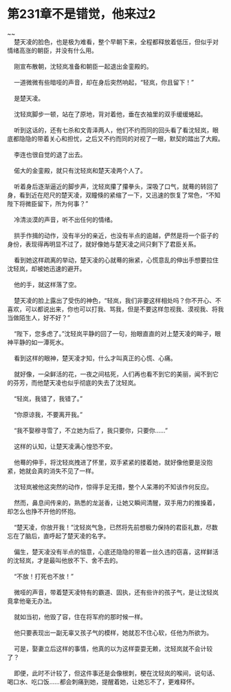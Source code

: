 # 第231章不是错觉，他来过2
~~<br>&nbsp;&nbsp;&nbsp;&nbsp;楚天凌的脸色，也是极为难看，整个早朝下来，全程都释放着低压，但似乎对情绪高涨的朝臣，并没有什么用。<br><br>&nbsp;&nbsp;&nbsp;&nbsp;刚宣布散朝，沈轻岚准备和朝臣一起退出金銮殿的。<br><br>&nbsp;&nbsp;&nbsp;&nbsp;一道微微有些暗哑的声音，却在身后突然响起，“轻岚，你且留下！”<br><br>&nbsp;&nbsp;&nbsp;&nbsp;是楚天凌。<br><br>&nbsp;&nbsp;&nbsp;&nbsp;沈轻岚脚步一顿，站在了原地，背对着他，垂在衣袖里的双手缓缓蜷起。<br><br>&nbsp;&nbsp;&nbsp;&nbsp;听到这话的，还有七杀和文青泽两人，他们不约而同的回头看了看沈轻岚，眼底都隐隐的带着关心和担忧，之后又不约而同的对视了一眼，默契的踏出了大殿。<br><br>&nbsp;&nbsp;&nbsp;&nbsp;李连也很自觉的退了出去。<br><br>&nbsp;&nbsp;&nbsp;&nbsp;偌大的金銮殿，就只有沈轻岚和楚天凌两个人了。<br><br>&nbsp;&nbsp;&nbsp;&nbsp;听着身后逐渐逼近的脚步声，沈轻岚攥了攥拳头，深吸了口气，就蓦的转回了身，看到近在咫尺的楚天凌，双瞳倏的紧缩了一下，又迅速的恢复了常色，“不知陛下将微臣留下，所为何事？”<br><br>&nbsp;&nbsp;&nbsp;&nbsp;冷清淡漠的声音，听不出任何的情绪。<br><br>&nbsp;&nbsp;&nbsp;&nbsp;拱手作揖的动作，没有半分的亲近，也没有半点的逾越，俨然是将一个臣子的身份，表现得再明显不过了，就好像她与楚天凌之间只剩下了君臣关系。<br><br>&nbsp;&nbsp;&nbsp;&nbsp;看到她这样疏离的举动，楚天凌的心就蓦的揪紧，心慌意乱的伸出手想要拉住沈轻岚，却被她迅速的避开。<br><br>&nbsp;&nbsp;&nbsp;&nbsp;他的手，就这样落了空。<br><br>&nbsp;&nbsp;&nbsp;&nbsp;楚天凌的脸上露出了受伤的神色，“轻岚，我们非要这样相处吗？你不开心、不喜欢，可以都说出来，你也可以打我、骂我，但是不要这样忽视我、漠视我、将我当做陌生人，好不好？”<br><br>&nbsp;&nbsp;&nbsp;&nbsp;“陛下，您多虑了。”沈轻岚平静的回了一句，抬眼直直的对上楚天凌的眸子，眼神平静的如一潭死水。<br><br>&nbsp;&nbsp;&nbsp;&nbsp;看到这样的眼神，楚天凌才知，什么才叫真正的心慌、心痛。<br><br>&nbsp;&nbsp;&nbsp;&nbsp;就好像，一朵鲜活的花，一夜之间枯死，人们再也看不到它的美丽，闻不到它的芬芳，而他楚天凌也似乎彻底的失去了沈轻岚。<br><br>&nbsp;&nbsp;&nbsp;&nbsp;“轻岚，我错了，我错了。”<br><br>&nbsp;&nbsp;&nbsp;&nbsp;“你原谅我，不要离开我。”<br><br>&nbsp;&nbsp;&nbsp;&nbsp;“我不娶穆寻雪了，不立她为后了，我只要你，只要你……”<br><br>&nbsp;&nbsp;&nbsp;&nbsp;这样的认知，让楚天凌满心惶恐不安。<br><br>&nbsp;&nbsp;&nbsp;&nbsp;他蓦的伸手，将沈轻岚拽进了怀里，双手紧紧的搂着她，就好像他要是没抱紧，她就会真的消失不见了一样。<br><br>&nbsp;&nbsp;&nbsp;&nbsp;沈轻岚被他这突然的动作，惊得手足无措，整个人呆滞的不知该作何反应。<br><br>&nbsp;&nbsp;&nbsp;&nbsp;然而，鼻息间传来的，熟悉的龙涎香，让她又瞬间清醒，双手用力的推搡着，却怎么也挣不开他的怀抱。<br><br>&nbsp;&nbsp;&nbsp;&nbsp;“楚天凌，你放开我！”沈轻岚气急，已然将先前想极力保持的君臣礼数，尽数忘在了脑后，直呼起了楚天凌的名字。<br><br>&nbsp;&nbsp;&nbsp;&nbsp;偏生，楚天凌没有半点的恼意，心底还隐隐的带着一丝久违的窃喜，这样鲜活的沈轻岚，才是最叫他放不下、舍不去的。<br><br>&nbsp;&nbsp;&nbsp;&nbsp;“不放！打死也不放！”<br><br>&nbsp;&nbsp;&nbsp;&nbsp;微哑的声音，带着楚天凌特有的霸道、固执，还有些许的孩子气，是让沈轻岚竟拿他毫无办法。<br><br>&nbsp;&nbsp;&nbsp;&nbsp;就如当初，他毁了容，住在将军府的那时候一样。<br><br>&nbsp;&nbsp;&nbsp;&nbsp;他只要表现出一副无辜又孩子气的模样，她就忍不住心软，任他为所欲为。<br><br>&nbsp;&nbsp;&nbsp;&nbsp;可是，娶妻立后这样的事情，他真的以为这样耍耍无赖，沈轻岚就不会计较了？<br><br>&nbsp;&nbsp;&nbsp;&nbsp;即便，此时不计较了，但这件事还是会像根刺，梗在沈轻岚的喉间，说句话、喝口水、吃口饭……都会刺痛到她，提醒着她，让她忘不了，更难释怀。<br><br>
                    

<script>_fwqdsqadxfw()</script>
<div><script>_dfwf1dw();</script></div>
<div><script>_dfwf1agdw();</script></div>
                